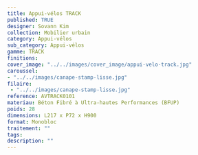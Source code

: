 ```yaml
---
title: Appui-vélos TRACK 
published: TRUE
designer: Sovann Kim
collection: Mobilier urbain
category: Appui-vélos 
sub_category: Appui-vélos 
gamme: TRACK 
finitions: 
cover_image: "../../images/cover_image/appui-velo-track.jpg"
caroussel: 
- "../../images/canape-stamp-lisse.jpg"
filaire: 
 - "../../images/canape-stamp-lisse.jpg"
reference: AVTRACK0101
materiau: Béton Fibré à Ultra-hautes Performances (BFUP)
poids: 28
dimensions: L217 x P72 x H900 
format: Monobloc
traitement: ""
tags: 
description: ""
---
```

